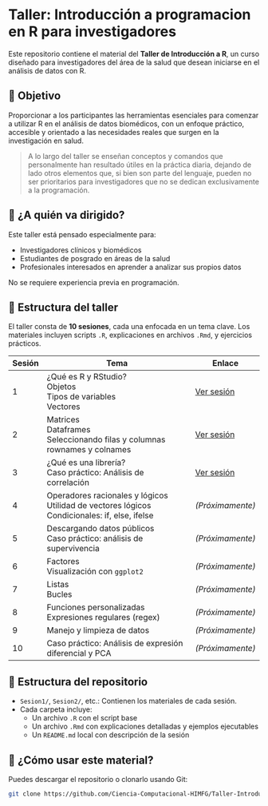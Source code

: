 # Taller: Introducción a programacion en R para investigadores

Este repositorio contiene el material del **Taller de Introducción a R**, un curso diseñado para investigadores del área de la salud que desean iniciarse en el análisis de datos con R.

## 🎯 Objetivo

Proporcionar a los participantes las herramientas esenciales para comenzar a utilizar R en el análisis de datos biomédicos, con un enfoque práctico, accesible y orientado a las necesidades reales que surgen en la investigación en salud.

> A lo largo del taller se enseñan conceptos y comandos que personalmente han resultado útiles en la práctica diaria, dejando de lado otros elementos que, si bien son parte del lenguaje, pueden no ser prioritarios para investigadores que no se dedican exclusivamente a la programación.

## 🧪 ¿A quién va dirigido?

Este taller está pensado especialmente para:

- Investigadores clínicos y biomédicos
- Estudiantes de posgrado en áreas de la salud
- Profesionales interesados en aprender a analizar sus propios datos

No se requiere experiencia previa en programación.

## 🧭 Estructura del taller


El taller consta de **10 sesiones**, cada una enfocada en un tema clave. Los materiales incluyen scripts `.R`, explicaciones en archivos `.Rmd`, y ejercicios prácticos.

| Sesión | Tema | Enlace |
|--------|------|-------------|
| 1 | ¿Qué es R y RStudio?<br>Objetos<br>Tipos de variables<br>Vectores | [Ver sesión](https://ciencia-computacional-himfg.github.io/Taller-Introduccion_R/Sesion1/Sesion1.html) |
| 2 | Matrices<br>Dataframes<br>Seleccionando filas y columnas<br>rownames y colnames | [Ver sesión](https://ciencia-computacional-himfg.github.io/Taller-Introduccion_R/Sesion2/Sesion2.html) |
| 3 | ¿Qué es una librería?<br>Caso práctico: Análisis de correlación | [Ver sesión](https://ciencia-computacional-himfg.github.io/Taller-Introduccion_R/Sesion3/Sesion3.html) |
| 4 | Operadores racionales y lógicos<br>Utilidad de vectores lógicos<br>Condicionales: if, else, ifelse | *(Próximamente)* |
| 5 | Descargando datos públicos<br>Caso práctico: análisis de supervivencia | *(Próximamente)* |
| 6 | Factores<br>Visualización con `ggplot2` | *(Próximamente)* |
| 7 | Listas<br>Bucles | *(Próximamente)* |
| 8 | Funciones personalizadas<br>Expresiones regulares (regex) | *(Próximamente)* |
| 9 | Manejo y limpieza de datos | *(Próximamente)* |
| 10 | Caso práctico: Análisis de expresión diferencial y PCA | *(Próximamente)* |


## 📁 Estructura del repositorio

- `Sesion1/`, `Sesion2/`, etc.: Contienen los materiales de cada sesión.
- Cada carpeta incluye:
  - Un archivo `.R` con el script base
  - Un archivo `.Rmd` con explicaciones detalladas y ejemplos ejecutables
  - Un `README.md` local con descripción de la sesión

## 🚀 ¿Cómo usar este material?

Puedes descargar el repositorio o clonarlo usando Git:

```bash
git clone https://github.com/Ciencia-Computacional-HIMFG/Taller-Introduccion_R.git

